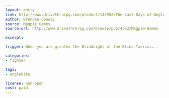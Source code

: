 ```yaml
---
layout: entry
link: http://www.drivethrurpg.com/product/145952/The-Last-Days-of-Anglekite
author: Brendan Conway
source: Magpie Games
source-url: http://www.drivethrurpg.com/browse/pub/4353/Magpie-Games

excerpt:

trigger: When you are granted the Blindsight of the Blind Taurics...

categories:
- fighter

tags:
- anglekite

license: non-open
cost: paid
---
```

